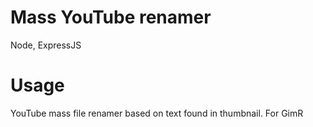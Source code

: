 # Mass YouTube renamer

Node, ExpressJS

# Usage
YouTube mass file renamer based on text found in thumbnail. For GimR
